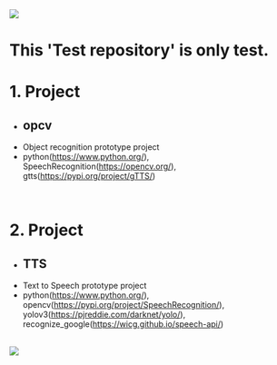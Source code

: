 <img src="https://capsule-render.vercel.app/api?type=waving&color=8E24AA&height=150&section=header" />

# This 'Test repository' is only test.

# 1. Project
- ## opcv
- Object recognition prototype project
- python(https://www.python.org/), SpeechRecognition(https://opencv.org/), gtts(https://pypi.org/project/gTTS/)
<br/>

# 2. Project
- ## TTS
- Text to Speech prototype project
- python(https://www.python.org/), opencv(https://pypi.org/project/SpeechRecognition/), yolov3(https://pjreddie.com/darknet/yolo/), recognize_google(https://wicg.github.io/speech-api/)
<br/>

<img src="https://capsule-render.vercel.app/api?type=waving&color=8E24AA&height=150&section=footer" />
